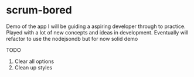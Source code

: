 # scrum-bored
Demo of the app I will be guiding a aspiring developer through to practice. Played with a lot of new concepts and ideas in development. Eventually will refactor to use the nodejsondb but for now solid demo

TODO
  1) Clear all options
  2) Clean up styles
